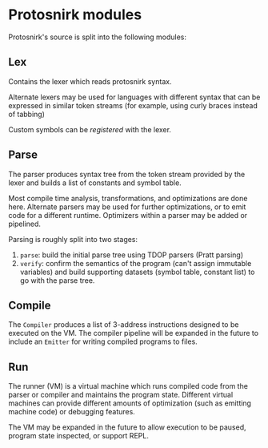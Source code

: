# Protosnirk modules

Protosnirk's source is split into the following modules:

## Lex

Contains the lexer which reads protosnirk syntax.

Alternate lexers may be used for languages with different syntax that can be
expressed in similar token streams (for example, using curly braces instead of tabbing)

Custom symbols can be _registered_ with the lexer.

## Parse

The parser produces syntax tree from the token stream provided by the lexer and
builds a list of constants and symbol table.

Most compile time analysis, transformations, and optimizations are done here.
Alternate parsers may be used for further optimizations, or to emit code for
a different runtime. Optimizers within a parser may be added or pipelined.

Parsing is roughly split into two stages:
1. `parse`: build the initial parse tree using TDOP parsers (Pratt parsing)
2. `verify`: confirm the semantics of the program (can't assign immutable variables)
and build supporting datasets (symbol table, constant list) to go with the parse tree.

## Compile

The `Compiler` produces a list of 3-address instructions designed to be executed on the VM.
The compiler pipeline will be expanded in the future to include an `Emitter` for writing compiled
programs to files.

## Run

The runner (VM) is a virtual machine which runs compiled code from the
parser or compiler and maintains the program state. Different virtual machines
can provide different amounts of optimization (such as emitting machine code)
or debugging features.

The VM may be expanded in the future to allow execution to be paused, program state inspected, or support REPL.
